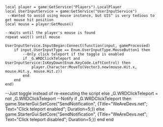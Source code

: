 
	local player = game:GetService("Players").LocalPlayer
	local UserInputService = game:GetService("UserInputService")
	 --Wanted to avoid using mouse instance, but UIS^ is very tedious to get mouse hit position
	local mouse = player:GetMouse()

	--Waits until the player's mouse is found
	repeat wait() until mouse
	
	UserInputService.InputBegan:Connect(function(input, gameProcessed)
		if input.UserInputType == Enum.UserInputType.MouseButton1 then
			--Only click teleport if the toggle is enabled
			if _G.WRDClickTeleport and UserInputService:IsKeyDown(Enum.KeyCode.LeftControl) then
				player.Character:MoveTo(Vector3.new(mouse.Hit.x, mouse.Hit.y, mouse.Hit.z)) 
			end
		end
	end)
--Just toggle instead of re-executing the script
else
	_G.WRDClickTeleport = not _G.WRDClickTeleport
	--Notify
	if _G.WRDClickTeleport then
		game.StarterGui:SetCore("SendNotification", {Title="WeAreDevs.net"; Text="Click teleport enabled"; Duration=5;})
	else
		game.StarterGui:SetCore("SendNotification", {Title="WeAreDevs.net"; Text="Click teleport disabled"; Duration=5;})
	end
end
